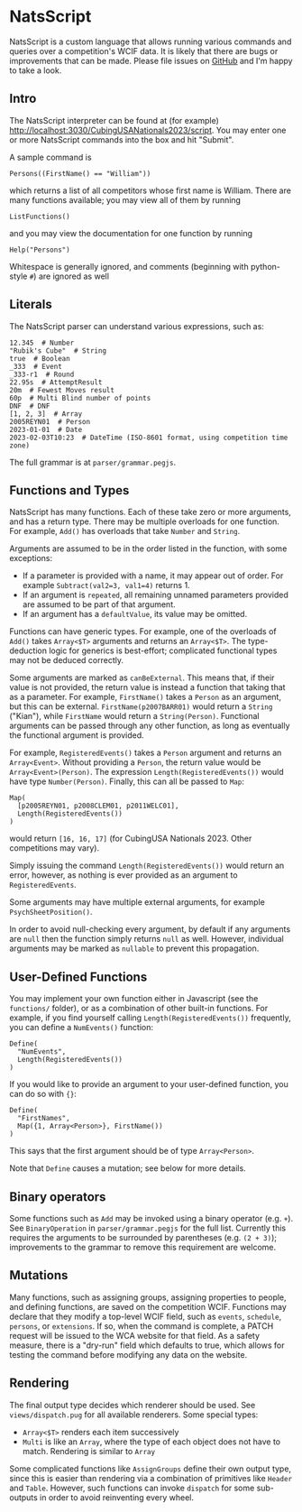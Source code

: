 # NatsScript

NatsScript is a custom language that allows running various commands and queries over a competition's WCIF data. It is likely that there are bugs or improvements that can be made. Please file issues on [GitHub](https://github.com/timreyn/natshelper) and I'm happy to take a look.

## Intro

The NatsScript interpreter can be found at (for example) <http://localhost:3030/CubingUSANationals2023/script>. You may enter one or more NatsScript commands into the box and hit "Submit".

A sample command is
```
Persons((FirstName() == "William"))
```
which returns a list of all competitors whose first name is William. There are many functions available; you may view all of them by running
```
ListFunctions()
```
and you may view the documentation for one function by running
```
Help("Persons")
```
Whitespace is generally ignored, and comments (beginning with python-style `#`) are ignored as well

## Literals

The NatsScript parser can understand various expressions, such as:
```
12.345  # Number
"Rubik's Cube"  # String
true  # Boolean
_333  # Event
_333-r1  # Round
22.95s  # AttemptResult
20m  # Fewest Moves result
60p  # Multi Blind number of points
DNF  # DNF
[1, 2, 3]  # Array
2005REYN01  # Person
2023-01-01  # Date
2023-02-03T10:23  # DateTime (ISO-8601 format, using competition time zone)
```

The full grammar is at `parser/grammar.pegjs`.

## Functions and Types

NatsScript has many functions. Each of these take zero or more arguments, and has a return type. There may be multiple overloads for one function. For example, `Add()` has overloads that take `Number` and `String`.

Arguments are assumed to be in the order listed in the function, with some exceptions:

- If a parameter is provided with a name, it may appear out of order. For example `Subtract(val2=3, val1=4)` returns 1.
- If an argument is `repeated`, all remaining unnamed parameters provided are assumed to be part of that argument.
- If an argument has a `defaultValue`, its value may be omitted.

Functions can have generic types. For example, one of the overloads of `Add()` takes `Array<$T>` arguments and returns an `Array<$T>`. The type-deduction logic for generics is best-effort; complicated functional types may not be deduced correctly.

Some arguments are marked as `canBeExternal`. This means that, if their value is not provided, the return value is instead a function that taking that as a parameter. For example, `FirstName()` takes a `Person` as an argument, but this can be external. `FirstName(p2007BARR01)` would return a `String` ("Kian"), while `FirstName` would return a `String(Person)`. Functional arguments can be passed through any other function, as long as eventually the functional argument is provided.

For example, `RegisteredEvents()` takes a `Person` argument and returns an `Array<Event>`. Without providing a `Person`, the return value would be `Array<Event>(Person)`. The expression `Length(RegisteredEvents())` would have type `Number(Person)`. Finally, this can all be passed to `Map`:

```
Map(
  [p2005REYN01, p2008CLEM01, p2011WELC01],
  Length(RegisteredEvents())
)
```

would return `[16, 16, 17]` (for CubingUSA Nationals 2023. Other competitions may vary).

Simply issuing the command `Length(RegisteredEvents())` would return an error, however, as nothing is ever provided as an argument to `RegisteredEvents`.

Some arguments may have multiple external arguments, for example `PsychSheetPosition()`.

In order to avoid null-checking every argument, by default if any arguments are `null` then the function simply returns `null` as well. However, individual arguments may be marked as `nullable` to prevent this propagation.

## User-Defined Functions

You may implement your own function either in Javascript (see the `functions/` folder), or as a combination of other built-in functions. For example, if you find yourself calling `Length(RegisteredEvents())` frequently, you can define a `NumEvents()` function:

```
Define(
  "NumEvents",
  Length(RegisteredEvents())
)
```

If you would like to provide an argument to your user-defined function, you can do so with `{}`:

```
Define(
  "FirstNames",
  Map({1, Array<Person>}, FirstName())
)
```

This says that the first argument should be of type `Array<Person>`.

Note that `Define` causes a mutation; see below for more details.

## Binary operators

Some functions such as `Add` may be invoked using a binary operator (e.g. `+`). See `BinaryOperation` in `parser/grammar.pegjs` for the full list. Currently this requires the arguments to be surrounded by parentheses (e.g. `(2 + 3)`); improvements to the grammar to remove this requirement are welcome.

## Mutations

Many functions, such as assigning groups, assigning properties to people, and defining functions, are saved on the competition WCIF. Functions may declare that they modify a top-level WCIF field, such as `events`, `schedule`, `persons`, or `extensions`. If so, when the command is complete, a PATCH request will be issued to the WCA website for that field. As a safety measure, there is a "dry-run" field which defaults to true, which allows for testing the command before modifying any
data on the website.

## Rendering

The final output type decides which renderer should be used. See `views/dispatch.pug` for all available renderers. Some special types:

* `Array<$T>` renders each item successively
* `Multi` is like an `Array`, where the type of each object does not have to match. Rendering is similar to `Array`

Some complicated functions like `AssignGroups` define their own output type, since this is easier than rendering via a combination of primitives like `Header` and `Table`. However, such functions can invoke `dispatch` for some sub-outputs in order to avoid reinventing every wheel.
